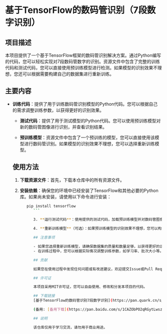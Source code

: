 # 基于TensorFlow的数码管识别（7段数字识别）

## 项目描述

本项目提供了一个基于TensorFlow框架的数码管识别解决方案。通过Python编写的代码，您可以轻松实现对7段数码管数字的识别。资源文件中包含了完整的训练代码和测试代码，您可以直接使用预训练模型进行检测。如果模型的识别效果不理想，您还可以根据需要构建自己的数据集进行重新训练。

## 主要内容

- **训练代码**：提供了用于训练数码管识别模型的Python代码。您可以根据自己的需求调整训练参数，以获得更好的识别效果。

  - **测试代码**：提供了用于测试模型的Python代码。您可以使用预训练模型对新的数码管图像进行识别，并查看识别结果。

  - **预训练模型**：资源文件中包含了一个预训练的模型，您可以直接使用该模型进行数码管识别。如果模型的识别效果不理想，您可以选择重新训练模型。

  ## 使用方法

  1. **下载资源文件**：首先，下载本仓库中的所有资源文件。

  2. **安装依赖**：确保您的环境中已经安装了TensorFlow和其他必要的Python库。如果尚未安装，请使用以下命令进行安装：
     ```bash
        pip install tensorflow
           ```

           3. **运行测试代码**：使用提供的测试代码，加载预训练模型并对数码管图像进行识别。您可以根据需要调整测试代码中的参数。

           4. **重新训练模型**（可选）：如果预训练模型的识别效果不理想，您可以构建自己的数据集，并使用提供的训练代码重新训练模型。

           ## 注意事项

           - 如果您选择重新训练模型，请确保数据集的质量和数量足够，以获得更好的识别效果。
           - 在训练过程中，您可以根据实际情况调整训练参数，如学习率、批次大小等。

           ## 贡献

           如果您在使用过程中发现任何问题或有改进建议，欢迎提交Issue或Pull Request。我们非常欢迎您的贡献！

           ## 许可证

           本项目采用MIT许可证，您可以自由使用、修改和分发本项目的代码。

           ## 下载链接
           [基于TensorFlow的数码管识别7段数字识别](https://pan.quark.cn/s/5f13ad17afd9) 

           (备用: [备用下载](https://pan.baidu.com/s/1CAZObPO2qRGytLwszb9vjA?pwd=1234))

           ## 说明

           该仓库仅用于学习交流，请勿用于商业用途。
